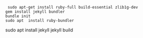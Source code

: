      sudo apt-get install ruby-full build-essential zlib1g-dev
    gem install jekyll bundler
    bundle init
    sudo apt  install ruby-bundler
   sudo apt install jekyll
   jekyll build
